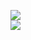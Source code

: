 [![](https://img.shields.io/badge/Made%20With-Github%20Spray-lightgrey.svg?style=for-the-badge&logo=github)](https://github.com/Annihil/github-spray#26192)  
[![](https://i.imgur.com/2DrTn0Z.gif)](https://github.com/Annihil/github-spray)